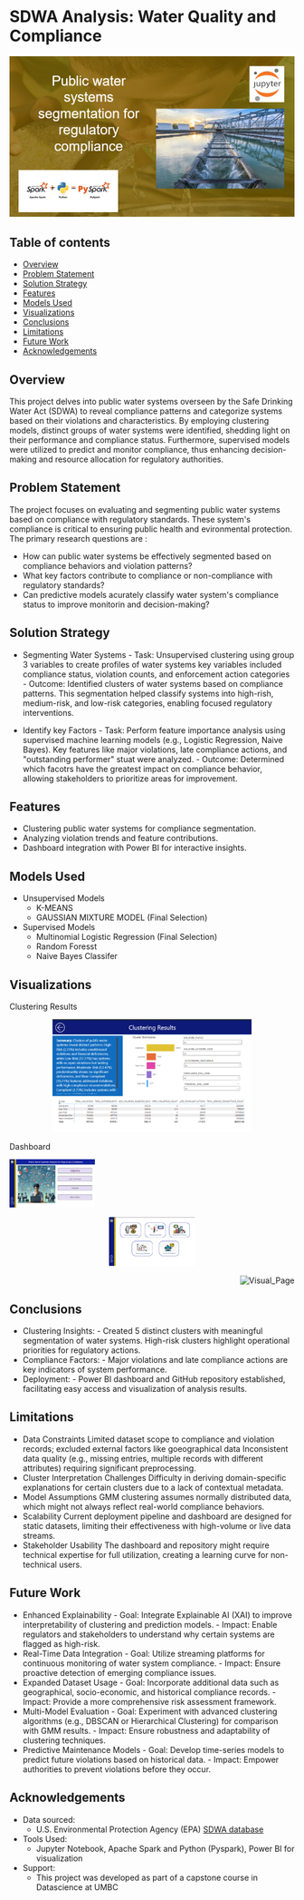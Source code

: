 # SDWA Analysis: Water Quality and Compliance

<p align="center">
  <img src="Miscellaneous/Project_Title.png" >

  ## Table of contents
- [Overview](#overview)
- [Problem Statement](#problem-statement)
- [Solution Strategy](#solution-strategy)
- [Features](#features)
- [Models Used](#models-used)
- [Visualizations](#visualizations)
- [Conclusions](#conclusion)
- [Limitations](#limitations)
- [Future Work](#future-work)
- [Acknowledgements](#acknowledgements)
  
## Overview
This project delves into public water systems overseen by the Safe Drinking Water Act (SDWA) to reveal compliance patterns and categorize systems based on their violations and characteristics. By employing clustering models, distinct groups of water systems were identified, shedding light on their performance and compliance status. Furthermore, supervised models were utilized to predict and monitor compliance, thus enhancing decision-making and resource allocation for regulatory authorities.

## Problem Statement
The project focuses on evaluating and segmenting public water systems based on compliance with regulatory standards. These system's compliance is critical to ensuring public health and evironmental protection. The primary research questions are :
- How can public water systems be effectively segmented based on compliance behaviors and violation patterns?
- What key factors contribute to compliance or non-compliance with regulatory standards?
- Can predictive models acurately classify water system's compliance status to improve monitorin and decision-making?

## Solution Strategy
- Segmenting Water Systems
       - Task: Unsupervised clustering using group 3 variables to create profiles of water systems key variables included compliance status, violation counts, and enforcement action categories
       - Outcome: Identified clusters of water systems based on compliance patterns. This segmentation helped classify systems into high-rish, medium-risk, and low-risk categories, enabling focused regulatory interventions.
    
- Identify key Factors
      - Task: Perform feature importance analysis using supervised machine learning models (e.g., Logistic Regression, Naive Bayes). Key features like major violations, late compliance actions, and "outstanding performer" stuat were analyzed.
      - Outcome: Determined which facotrs have the greatest impact on compliance behavior, allowing stakeholders to prioritize areas for improvement.
    
## Features
- Clustering public water systems for compliance segmentation.
- Analyzing violation trends and feature contributions.
- Dashboard integration with Power BI for interactive insights.

## Models Used
- Unsupervised Models
    - K-MEANS
    - GAUSSIAN MIXTURE MODEL (Final Selection)
- Supervised Models
    - Multinomial Logistic Regression (Final Selection)
    - Random Foresst
    - Naive Bayes Classifer



## Visualizations
Clustering Results

<p align="center"> <img src="results/clustering_results.png" alt="" width="70%"> </p>

Dashboard

<p align="left"> <img src="results/Overview_Page.png" alt="Overview_Page" width="30%"> </p> 
<p align="center"> <img src="results/Analysis_Page.png" alt="Analysis_Page" width="30%"> </p> 
<p align="right"> <img src="results/Visual_Page.png" alt="Visual_Page" width="30%"> </p>

## Conclusions
- Clustering Insights: 
      - Created 5 distinct clusters with meaningful segmentation of water systems. High-risk clusters highlight operational priorities for regulatory actions.
- Compliance Factors: 
      - Major violations and late compliance actions are key indicators of system performance.
- Deployment:
      - Power BI dashboard and GitHub repository established, facilitating easy access and visualization of analysis results.

## Limitations
- Data Constraints
        Limited dataset scope to compliance and violation records; excluded external factors like goeographical data
        Inconsistent data quality (e.g., missing entries, multiple records with different attributes) requiring significant preprocessing.
-  Cluster Interpretation Challenges
        Difficulty in deriving domain-specific explanations for certain clusters due to a lack of contextual metadata.
-  Model Assumptions
        GMM clustering assumes normally distributed data, which might not always reflect real-world compliance behaviors.
- Scalability
        Current deployment pipeline and dashboard are designed for static datasets, limiting their effectiveness with high-volume or live data streams.
- Stakeholder Usability
        The dashboard and repository might require technical expertise for full utilization, creating a learning curve for non-technical users.

## Future Work
- Enhanced Explainability
        - Goal: Integrate Explainable AI (XAI) to improve interpretability of clustering and prediction models.
        - Impact: Enable regulators and stakeholders to understand why certain systems are flagged as high-risk.
- Real-Time Data Integration
        - Goal: Utilize streaming platforms for continuous monitoring of water system compliance.
        - Impact: Ensure proactive detection of emerging compliance issues.
- Expanded Dataset Usage
        - Goal: Incorporate additional data such as geographical, socio-economic, and historical compliance records.
        - Impact: Provide a more comprehensive risk assessment framework.
- Multi-Model Evaluation
        - Goal: Experiment with advanced clustering algorithms (e.g., DBSCAN or Hierarchical Clustering) for comparison with GMM results.
        - Impact: Ensure robustness and adaptability of clustering techniques.
- Predictive Maintenance Models
        - Goal: Develop time-series models to predict future violations based on historical data.
        - Impact: Empower authorities to prevent violations before they occur.

## Acknowledgements
- Data sourced:
    - U.S. Environmental Protection Agency (EPA) [SDWA database](https://echo.epa.gov/tools/data-downloads#drinkingwater)
- Tools Used:
    - Jupyter Notebook, Apache Spark and Python (Pyspark), Power BI for visualization
- Support:
    - This project was developed as part of a capstone course in Datascience at UMBC
